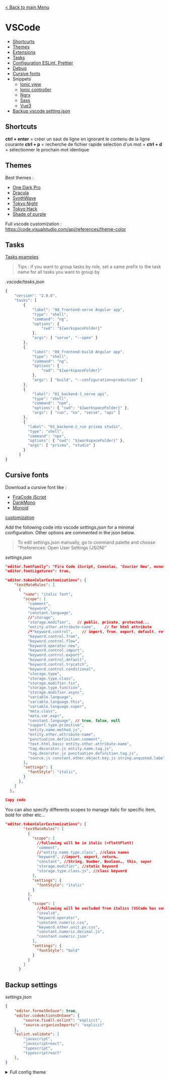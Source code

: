 [< Back to main Menu](https://github.com/gsoulie/Mobile-App-Development)    

# VSCode

* [Shortcurts](#shortcuts)     
* [Themes](#themes)     
* [Extensions](https://github.com/gsoulie/angular-resources/blob/master/vscode-extension.md)     
* [Tasks](#tasks)   
* [Configuration ESLint, Prettier](https://github.com/gsoulie/angular-resources/blob/master/vscode-eslint.md)   
* [Debug](https://github.com/gsoulie/angular-resources/blob/master/vscode-debug.md)     
* [Cursive fonts](#cursive-fonts)      
* Snippets
    * [Ionic view](https://github.com/gsoulie/angular-resources/blob/master/vscode/snippet-ionic-view.ts)      
    * [Ionic controller](https://github.com/gsoulie/angular-resources/blob/master/vscode/snippet-ionic-controller.ts)      
    * [Ngrx](https://github.com/gsoulie/angular-resources/blob/master/vscode/snippet-ngrx.ts)      
    * [Sass](https://github.com/gsoulie/angular-resources/blob/master/vscode/snippet-sass.ts)      
    * [Vue3](https://github.com/gsoulie/angular-resources/blob/master/vscode/snippet-vue3.ts)      
* [Backup vscode setting.json](#backup-settings)      

## Shortcuts

**ctrl + enter** = créer un saut de ligne en ignorant le contenu de la ligne courante
**ctrl + p** = recherche de fichier rapide
sélection d'un mot + **ctrl + d** = sélectionner le prochain mot identique

## Themes

Best themes :

* [One Dark Pro](https://marketplace.visualstudio.com/items?itemName=zhuangtongfa.Material-theme)     
* [Dracula](https://marketplace.visualstudio.com/items?itemName=dracula-theme.theme-dracula)      
* [SynthWave](https://marketplace.visualstudio.com/items?itemName=RobbOwen.synthwave-vscode)     
* [Tokyo Night](https://marketplace.visualstudio.com/items?itemName=enkia.tokyo-night)     
* [Tokyo Hack](https://vscodethemes.com/e/ajshortt.tokyo-hack/tokyo-hack?language=javascript)     
* [Shade of purple](https://marketplace.visualstudio.com/items?itemName=ahmadawais.shades-of-purple#:~:text=Launch%20Quick%20Open%20using%20Cmd,%E2%80%94%20or%20%E2%80%94%20Ctrl%2BP.&text=shades%2Dof%2Dpurple-,Click%20Install%20to%20install%20it.,Theme%20%EF%BC%9E%20Shades%20of%20Purple.)    


Full vscode customization : https://code.visualstudio.com/api/references/theme-color     

## Tasks

[Tasks examples](https://github.com/gsoulie/ionic-angular-snippets/blob/master/vscode-tasks.json)

> Tips : if you want to group tasks by role, set a same prefix to the task name for all tasks you want to group by

*.vscode/tasks.json*
````typescript
{
    "version": "2.0.0",
    "tasks": [
        {
            "label": "00_frontend-serve Angular app",
            "type": "shell",
            "command": "ng",
            "options": {
                "cwd": "${workspaceFolder}"
            },
            "args": [ "serve", "--open" ]
        },
        {
            "label": "00_frontend-build Angular app",
            "type": "shell",
            "command": "ng",
            "options": {
                "cwd": "${workspaceFolder}"
            },
            "args": [ "build", "--configuration=production" ]
        },
        {
            "label": "01_backend-1_serve api",
            "type": "shell",
            "command": "npm",
            "options": { "cwd": "${workspaceFolder}" },
            "args": [ "run", "nx", "serve", "api" ]
        },
        {
          "label": "01_backend-2_run prisma studio",
          "type": "shell",
          "command": "npx",
          "options": { "cwd": "${workspaceFolder}" },
          "args": [ "prisma", "studio" ]
        }
      ]
}
````

## Cursive fonts

Download a cursive font like :
* [FiraCode iScript](https://github.com/kencrocken/FiraCodeiScript)    
* [DankMono]()       
* [Monoid](https://larsenwork.com/monoid/)       

[customization](https://stackoverflow.com/questions/51110201/italicize-javascripts-reserved-keywords-in-vs-code)    

Add the following code into vscode *settings.json* for a minimal configuration. Other options are commented in the json below.

> To edit settings.json manually, go to command palette and choose "Preferences: Open User Settings (JSON)"

*settings.json*

````json
"editor.fontFamily": "Fira Code iScript, Consolas, 'Courier New', monospace",
"editor.fontLigatures": true,

"editor.tokenColorCustomizations": {
    "textMateRules": [
      {
        "name": "italic font",
        "scope": [
          "comment",
          "keyword",
          "constant.language",
          //"storage",
          "storage.modifier",   // public, private, protected...
          "entity.other.attribute-name",    // for html attribute
          /*"keyword.control",    // import, from, export, default, return, if, for, break, continue, try, catch, finally, throw, default, yield, await
          "keyword.control.from",
          "keyword.control.flow",
          "keyword.operator.new",
          "keyword.control.import",
          "keyword.control.export",
          "keyword.control.default",
          "keyword.control.trycatch",
          "keyword.control.conditional",
          "storage.type",
          "storage.type.class",
          "storage.modifier.tsx",
          "storage.type.function",
          "storage.modifier.async",
          "variable.language",
          "variable.language.this",
          "variable.language.super",
          "meta.class",
          "meta.var.expr",
          "constant.language", // true, false, null
          "support.type.primitive",
          "entity.name.method.js",
          "entity.other.attribute-name",
          "punctuation.definition.comment",
          "text.html.basic entity.other.attribute-name",
          "tag.decorator.js entity.name.tag.js",
          "tag.decorator.js punctuation.definition.tag.js",
          "source.js constant.other.object.key.js string.unquoted.label.js",*/
        ],
        "settings": {
          "fontStyle": "italic",
        }
      },
    ]
  },
 
Copy code
````

You can also specify differents scopes to manage italic for specific item, bold for other etc...

````json
"editor.tokenColorCustomizations": {
        "textMateRules": [
          {
            "scope": [
              //following will be in italic (=FlottFlott)
              "comment",
              //"entity.name.type.class", //class names
              "keyword", //import, export, return…
              "constant", //String, Number, Boolean…, this, super
              "storage.modifier", //static keyword
              "storage.type.class.js", //class keyword
            ],
            "settings": {
              "fontStyle": "italic"
            }
          },
          {
            "scope": [
              //following will be excluded from italics (VSCode has some defaults for italics)
              "invalid",
              "keyword.operator",
              "constant.numeric.css",
              "keyword.other.unit.px.css",
              "constant.numeric.decimal.js",
              "constant.numeric.json"
            ],
            "settings": {
              "fontStyle": "bold"
            }
          }
        ]
      }
````

## Backup settings

*settings.json*
````json
{
    "editor.formatOnSave": true,
    "editor.codeActionsOnSave": {
        "source.fixAll.eslint": "explicit",
        "source.organizeImports": "explicit"
    },
    "eslint.validate": [
        "javascript",
        "javascriptreact",
        "typescript",
        "typescriptreact"
    ],
}
````

<details>
   <summary>Full config theme</summary>

*settings.json*
````json
{
    "workbench.iconTheme": "material-icon-theme",
    "eslint.alwaysShowStatus": true,
    "eslint.format.enable": true,
    "javascript.implicitProjectConfig.experimentalDecorators": true,
    "angular.experimental-ivy": true,
    "git.suggestSmartCommit": false,
    "[typescript]": {
        "editor.defaultFormatter": "vscode.typescript-language-features"
    },
    "workbench.startupEditor": "newUntitledFile",
    "peacock.affectAccentBorders": true,
    "peacock.affectTabActiveBorder": true,
    "peacock.favoriteColors": [
        {"name": "Angular Red","value": "#dd0531"},
        {"name": "Azure Blue","value": "#007fff"},
        {"name": "JavaScript Yellow","value": "#f9e64f"},
        {"name": "Mandalorian Blue","value": "#1857a4"},
        {"name": "Node Green","value": "#215732"},
        {"name": "React Blue","value": "#61dafb"},
        {"name": "Something Different","value": "#832561"},
        {"name": "Svelte Orange","value": "#ff3d00"},
        {"name": "Vue Green","value": "#42b883"},
        {"name": "Dark Gray","value": "#3D3D3D"},
        {"name": "Ionic Blue","value": "#5291FF"},
        {"name": "FRAndroid Dark","value": "#1E2334"}
    ],
    "peacock.elementAdjustments": {
        "activityBar": "none",
        "statusBar": "darken",
        "titleBar": "darken"
    },
    "diffEditor.ignoreTrimWhitespace": false,
    "team.showWelcomeMessage": false,
    "javascript.updateImportsOnFileMove.enabled": "always",
    "editor.fontFamily": "Fira Code iScript, Monoid, 'Courier New', monospace",
    "editor.fontLigatures": true,
    "editor.lineHeight": 22,
    "editor.cursorBlinking": "smooth",
    "editor.formatOnType": true,
    "editor.formatOnPaste": true,
    "editor.tokenColorCustomizations": {
      "comments": "#677099",//"#39bf87",//3ac4a1
    //"keywords": "#FF0000",  // if, else, for, return, let, export ...
    //"functions": "#EADA49", // nom de fonctions
    //"types": "#75B49B", // types: string, any, void...// TypeScript types et interfaces
    // "variables": "#7adbb4", // nom de variables, JSON. etc...
    //"strings": "#9ece6a",
      "textMateRules": [
        {
          "name": "italic font",
          "scope": [
            "comment",
            "keyword",            
            "constant.language",
            "storage.modifier",
            "storage.type.function",
            "entity.other.attribute-name"
          ],
          "settings": {
            "fontStyle": "italic"
          }
        },
      // Noms de fonctions
      // {
      //   "scope": "entity.name.function",
      //   "settings": { "foreground": "#4e1cd6" }
      // }
      // Opérateurs : |, &, . etc...
      // {
      //   "scope": "keyword.operator",
      //   "settings": { "foreground": "#bb9af7" }
      // }// Noms de fonctions
      // {
      //   "scope": "entity.name.function",
      //   "settings": { "foreground": "#4e1cd6" }
      // }
      // Opérateurs : |, &, . etc...
      // {
      //   "scope": "keyword.operator",
      //   "settings": { "foreground": "#bb9af7" }
      // }
      ]
    },
    "[json]": {
      "editor.defaultFormatter": "vscode.json-language-features"
    },
    "editor.guides.bracketPairs": true,
    "bracketPairColorizer.depreciation-notice": false,
    "vetur.experimental.templateInterpolationService": true,
    "editor.fontWeight": "normal",
    
    "workbench.colorTheme": "Tokyo Hack",
    "workbench.colorCustomizations": {
        "activityBar.activeBorder": "#39bf87",//#ffaa00
        "activityBarBadge.background": "#39bf87",        
        "activityBarBadge.foreground": "#000000",
        //"activityBar.background": "#00AA00"   // background de la barre latérale,
        "window.inactiveBorder": "#ea00ff",
        "window.activeBorder": "#ffaa00",
        "toolbar.hoverBackground": "#39bf87",
        "badge.background": "#ffaa00",
        "titleBar.activeBackground": "#f7df1e",
        "titleBar.activeForeground": "#000000",
        "titleBar.inactiveBackground": "#00D7FF",
        "titleBar.inactiveForeground": "#000000",
        "badge.foreground": "#000000",
        "scrollbarSlider.background": "#603c73",
    },
    "window.titleBarStyle": "custom",
    "[vue]": {
        "editor.defaultFormatter": "qiang014.vetur-e"
    },
    "editor.tabSize": 2
}
````

</details>


